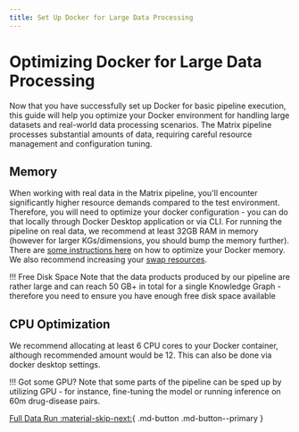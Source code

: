 ```yaml
---
title: Set Up Docker for Large Data Processing
---
```


# Optimizing Docker for Large Data Processing

Now that you have successfully set up Docker for basic pipeline execution, this guide will help you optimize your Docker environment for handling large datasets and real-world data processing scenarios. The Matrix pipeline processes substantial amounts of data, requiring careful resource management and configuration tuning.

## Memory

When working with real data in the Matrix pipeline, you'll encounter significantly higher resource demands compared to the test environment. Therefore, you will need to optimize your docker configuration - you can do that locally through Docker Desktop application or via CLI. For running the pipeline on real data, we recommend at least 32GB RAM in memory (however for larger KGs/dimensions, you should bump the memory further). There are [some instructions here](https://stackoverflow.com/questions/44533319/how-to-assign-more-memory-to-docker-container) on how to optimize your Docker memory. We also recommend increasing your [swap resources](https://docs.docker.com/engine/containers/resource_constraints/). 

!!! Free Disk Space
    Note that the data products produced by our pipeline are rather large and can reach 50 GB+ in total for a single Knowledge Graph - therefore you need to ensure you have enough free disk space available


## CPU Optimization

We recommend allocating at least 6 CPU cores to your Docker container, although recommended amount would be 12. This can also be done via docker desktop settings.

!!! Got some GPU?
    Note that some parts of the pipeline can be sped up by utilizing GPU - for instance, fine-tuning the model or running inference on 60m drug-disease pairs. 


[Full Data Run :material-skip-next:](./full_data_run.md){ .md-button .md-button--primary }